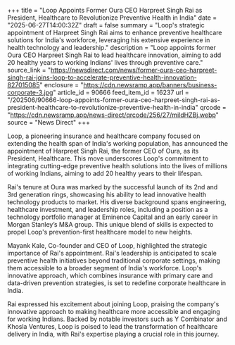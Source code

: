 +++
title = "Loop Appoints Former Oura CEO Harpreet Singh Rai as President, Healthcare to Revolutionize Preventive Health in India"
date = "2025-06-27T14:00:32Z"
draft = false
summary = "Loop's strategic appointment of Harpreet Singh Rai aims to enhance preventive healthcare solutions for India's workforce, leveraging his extensive experience in health technology and leadership."
description = "Loop appoints former Oura CEO Harpreet Singh Rai to lead healthcare innovation, aiming to add 20 healthy years to working Indians' lives through preventive care."
source_link = "https://newsdirect.com/news/former-oura-ceo-harpreet-singh-rai-joins-loop-to-accelerate-preventive-health-innovation-827015085"
enclosure = "https://cdn.newsramp.app/banners/business-corporate-3.jpg"
article_id = 90666
feed_item_id = 16237
url = "/202506/90666-loop-appoints-former-oura-ceo-harpreet-singh-rai-as-president-healthcare-to-revolutionize-preventive-health-in-india"
qrcode = "https://cdn.newsramp.app/news-direct/qrcode/256/27/mildHZBj.webp"
source = "News Direct"
+++

<p>Loop, a pioneering insurance and healthcare company focused on extending the health span of India's working population, has announced the appointment of Harpreet Singh Rai, the former CEO of Oura, as its President, Healthcare. This move underscores Loop's commitment to integrating cutting-edge preventive health solutions into the lives of millions of working Indians, aiming to add 20 healthy years to their lifespan.</p><p>Rai's tenure at Oura was marked by the successful launch of its 2nd and 3rd generation rings, showcasing his ability to lead innovative health technology products to market. His diverse background spans engineering, healthcare investment, and leadership roles, including a position as a technology portfolio manager at Eminence Capital and an early career in Morgan Stanley’s M&A group. This unique blend of skills is expected to propel Loop's prevention-first healthcare model to new heights.</p><p>Mayank Kale, Co-founder and CEO of Loop, highlighted the strategic importance of Rai's appointment. Rai's leadership is anticipated to scale preventive health initiatives beyond traditional corporate settings, making them accessible to a broader segment of India's workforce. Loop's innovative approach, which combines insurance with primary care and data-driven prevention strategies, is set to redefine corporate healthcare in India.</p><p>Rai expressed his excitement about joining Loop, praising the company's innovative approach to making healthcare more accessible and engaging for working Indians. Backed by notable investors such as Y Combinator and Khosla Ventures, Loop is poised to lead the transformation of healthcare delivery in India, with Rai's expertise playing a crucial role in this journey.</p>